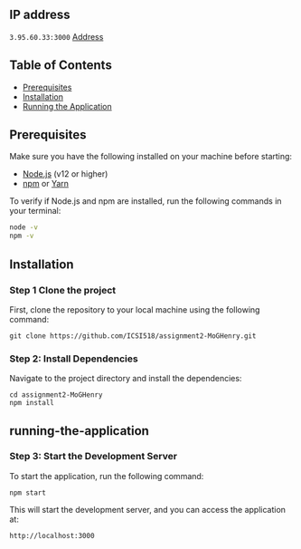 ## IP address
`3.95.60.33:3000` [Address](http://3.95.60.33:3000)

## Table of Contents
- [Prerequisites](#prerequisites)
- [Installation](#installation)
- [Running the Application](#running-the-application)

## Prerequisites

Make sure you have the following installed on your machine before starting:
- [Node.js](https://nodejs.org/) (v12 or higher)
- [npm](https://www.npmjs.com/) or [Yarn](https://yarnpkg.com/)

To verify if Node.js and npm are installed, run the following commands in your terminal:
```bash
node -v
npm -v
```

## Installation

### Step 1 Clone the project
First, clone the repository to your local machine using the following command:
```
git clone https://github.com/ICSI518/assignment2-MoGHenry.git
```

### Step 2: Install Dependencies
Navigate to the project directory and install the dependencies:
```
cd assignment2-MoGHenry
npm install
```

## running-the-application
### Step 3: Start the Development Server
To start the application, run the following command:
```
npm start
```

This will start the development server, and you can access the application at:

`http://localhost:3000`
